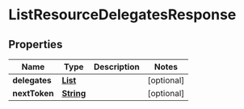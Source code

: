 

# ListResourceDelegatesResponse


## Properties

| Name | Type | Description | Notes |
|------------ | ------------- | ------------- | -------------|
|**delegates** | [**List**](List.md) |  |  [optional] |
|**nextToken** | [**String**](String.md) |  |  [optional] |



